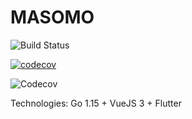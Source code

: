 # MASOMO

![Build Status](https://github.com/Trezcool/masomo/workflows/GoCI/badge.svg)

[![codecov](https://codecov.io/gh/Trezcool/masomo/branch/master/graph/badge.svg?token=0TUVPS8VK6)](https://codecov.io/gh/Trezcool/masomo)

![Codecov](https://img.shields.io/codecov/c/github/Trezcool/masomo?token=0TUVPS8VK6)

Technologies: Go 1.15 + VueJS 3 + Flutter
